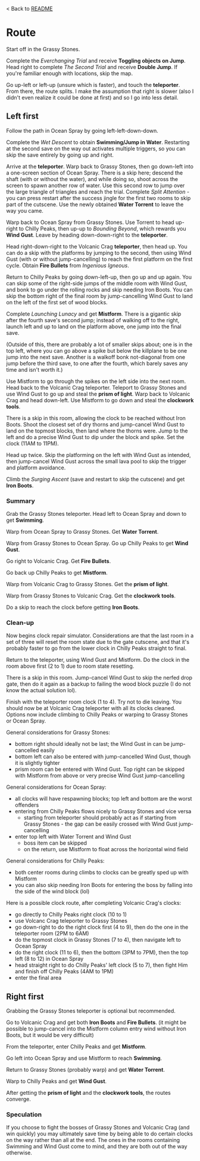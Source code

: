 < Back to [README](README.md)

# Route

Start off in the Grassy Stones.

Complete the *Everchanging Trial* and receive **Toggling objects on Jump**. Head right to complete *The Second Trial* and receive **Double Jump**. If you're familiar enough with locations, skip the map.

Go up-left or left-up (unsure which is faster), and touch the **teleporter**. From there, the route splits. I make the assumption that right is slower (also I didn't even realize it could be done at first) and so I go into less detail.

## Left first

Follow the path in Ocean Spray by going left-left-down-down.

Complete the *Wet Descent* to obtain **Swimming/Jump in Water**. Restarting at the second save on the way out activates multiple triggers, so you can skip the save entirely by going up and right.

Arrive at the **teleporter**. Warp back to Grassy Stones, then go down-left into a one-screen section of Ocean Spray. There is a skip here; descend the shaft (with or without the water), and while doing so, shoot across the screen to spawn another row of water. Use this second row to jump over the large triangle of triangles and reach the trial. Complete *Split Attention* - you can press restart after the success jingle for the first two rooms to skip part of the cutscene. Use the newly obtained **Water Torrent** to leave the way you came.

Warp back to Ocean Spray from Grassy Stones. Use Torrent to head up-right to Chilly Peaks, then up-up to *Bounding Beyond*, which rewards you **Wind Gust**. Leave by heading down-down-right to the **teleporter**.

Head right-down-right to the Volcanic Crag **teleporter**, then head up. You can do a skip with the platforms by jumping to the second, then using Wind Gust (with or without jump-cancelling) to reach the first platform on the first cycle. Obtain **Fire Bullets** from *Ingenious Igneous*.

Return to Chilly Peaks by going down-left-up, then go up and up again.
You can skip some of the right-side jumps of the middle room with Wind Gust, and bonk to go under the rolling rocks and skip needing Iron Boots.
You can skip the bottom right of the final room by jump-cancelling Wind Gust to land on the left of the first set of wood blocks.

Complete *Launching Lunacy* and get **Mistform**. There is a gigantic skip after the fourth save's second jump; instead of walking off to the right, launch left and up to land on the platform above, one jump into the final save.

(Outside of this, there are probably a lot of smaller skips about; one is in the top left, where you can go above a spike but below the killplane to be one jump into the next save. Another is a walkoff bonk not-diagonal from one jump before the third save, to one after the fourth, which barely saves any time and isn't worth it.)

Use Mistform to go through the spikes on the left side into the next room. Head back to the Volcanic Crag teleporter. Teleport to Grassy Stones and use Wind Gust to go up and steal the **prism of light**. Warp back to Volcanic Crag and head down-left. Use Mistform to go down and steal the **clockwork tools**.

There is a skip in this room, allowing the clock to be reached without Iron Boots. Shoot the closest set of dry thorns and jump-cancel Wind Gust to land on the topmost blocks, then land where the thorns were. Jump to the left and do a precise Wind Gust to dip under the block and spike. Set the clock (11AM to 11PM).

Head up twice. Skip the platforming on the left with Wind Gust as intended, then jump-cancel Wind Gust across the small lava pool to skip the trigger and platform avoidance.

Climb the *Surging Ascent* (save and restart to skip the cutscene) and get **Iron Boots**.

### Summary

Grab the Grassy Stones teleporter. Head left to Ocean Spray and down to get **Swimming**.

Warp from Ocean Spray to Grassy Stones. Get **Water Torrent**.

Warp from Grassy Stones to Ocean Spray. Go up Chilly Peaks to get **Wind Gust**.

Go right to Volcanic Crag. Get **Fire Bullets**.

Go back up Chilly Peaks to get **Mistform**.

Warp from Volcanic Crag to Grassy Stones. Get the **prism of light**.

Warp from Grassy Stones to Volcanic Crag. Get the **clockwork tools**.

Do a skip to reach the clock before getting **Iron Boots**.

### Clean-up

Now begins clock repair simulator. Considerations are that the last room in a set of three will reset the room state due to the gate cutscene, and that it's probably faster to go from the lower clock in Chilly Peaks straight to final.

Return to the teleporter, using Wind Gust and Mistform. Do the clock in the room above first (2 to 1) due to room state resetting.

There is a skip in this room. Jump-cancel Wind Gust to skip the nerfed drop gate, then do it again as a backup to failing the wood block puzzle (I do not know the actual solution lol).

Finish with the teleporter room clock (1 to 4). Try not to die leaving. You should now be at Volcanic Crag teleporter with all its clocks cleaned. Options now include climbing to Chilly Peaks or warping to Grassy Stones or Ocean Spray.


General considerations for Grassy Stones:
- bottom right should ideally not be last; the Wind Gust in can be jump-cancelled easily
- bottom left can also be entered with jump-cancelled Wind Gust, though it is slightly tighter
- prism room can be entered with Wind Gust. Top right can be skipped with Mistform from above or very precise Wind Gust jump-cancelling

General considerations for Ocean Spray:
- all clocks will have respawning blocks; top left and bottom are the worst offenders
- entering from Chilly Peaks flows nicely to Grassy Stones and vice versa
  - starting from teleporter should probably act as if starting from Grassy Stones - the gap can be easily crossed with Wind Gust jump-cancelling
- enter top left with Water Torrent and Wind Gust
  - boss item can be skipped
  - on the return, use Mistform to float across the horizontal wind field

General considerations for Chilly Peaks:
- both center rooms during climbs to clocks can be greatly sped up with Mistform
- you can also skip needing Iron Boots for entering the boss by falling into the side of the wind block (lol)


Here is a possible clock route, after completing Volcanic Crag's clocks:
- go directly to Chilly Peaks right clock (10 to 1)
- use Volcanc Crag teleporter to Grassy Stones
- go down-right to do the right clock first (4 to 9), then do the one in the teleporter room (2PM to 6AM)
- do the topmost clock in Grassy Stones (7 to 4), then navigate left to Ocean Spray
- do the right clock (11 to 6), then the bottom (3PM to 7PM), then the top left (8 to 12) in Ocean Spray
- head straight right to do Chilly Peaks' left clock (5 to 7), then fight Him and finish off Chilly Peaks (4AM to 1PM)
- enter the final area

## Right first

Grabbing the Grassy Stones teleporter is optional but recommended.

Go to Volcanic Crag and get both **Iron Boots** and **Fire Bullets**. (it might be possible to jump-cancel into the Mistform column entry wind without Iron Boots, but it would be very difficult)

From the teleporter, enter Chilly Peaks and get **Mistform**.

Go left into Ocean Spray and use Mistform to reach **Swimming**.

Return to Grassy Stones (probably warp) and get **Water Torrent**.

Warp to Chilly Peaks and get **Wind Gust**.

After getting the **prism of light** and the **clockwork tools**, the routes converge.

### Speculation

If you choose to fight the bosses of Grassy Stones and Volcanic Crag (and win quickly) you may ultimately save time by being able to do certain clocks on the way rather than all at the end. The ones in the rooms containing Swimming and Wind Gust come to mind, and they are both out of the way otherwise.

